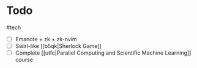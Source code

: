 # Todo

#tech

- [ ] Emanote + zk + zk-nvim
- [ ] Swirl-like [[b5qk|Sherlock Game]]
- [ ] Complete [[utfc|Parallel Computing and Scientific Machine Learning]] course
